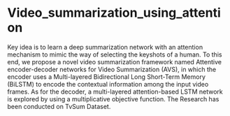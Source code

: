 # Video_summarization_using_attention


Key idea is to learn a deep summarization network with an attention mechanism to mimic the way of selecting the keyshots of a human. To this end, we propose a novel video summarization framework named Attentive encoder-decoder networks for Video Summarization (AVS), in which the encoder uses a Multi-layered Bidirectional Long Short-Term Memory (BiLSTM) to encode the contextual information among the input video frames. As for the decoder, a multi-layered attention-based LSTM network is explored by using a multiplicative objective function. The Research has been conducted on TvSum Dataset.
